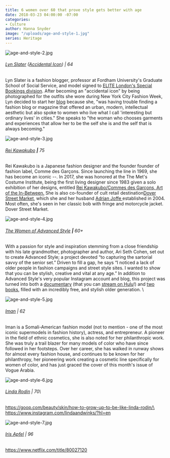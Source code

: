 ```yaml
---
title: 6 women over 60 that prove style gets better with age
date: 2018-03-23 04:00:00 -07:00
categories:
- Culture
author: Hanna Snyder
image: "/uploads/age-and-style-1.jpg"
series: Heritage
---
```


![age-and-style-2.jpg](/uploads/age-and-style-2.jpg)

###### [Lyn Slater](https://www.instagram.com/iconaccidental/) ([Accidental Icon](https://www.accidentalicon.com/)) | 64

Lyn Slater is a fashion blogger, professor at Fordham University's Graduate School of Social Service, and model signed to [ELITE London's Special Bookings division](http://www.elitemodel.co.uk/special/mainboard/lyn_slater.web). After becoming an "accidental icon" by being photographed for the outfits she wore during New York City Fashion Week, Lyn decided to start her [blog](https://www.accidentalicon.com/) because she, "was having trouble finding a fashion blog or magazine that offered an urban, modern, intellectual aesthetic but also spoke to women who live what I call 'interesting but ordinary lives' in cities." She speaks to "the woman who chooses garments and experiences that allow her to be the self she is and the self that is always becoming."

![age-and-style-3.jpg](/uploads/age-and-style-3.jpg)

###### [Rei Kawakubo](https://www.instagram.com/commedesgarcons/) **|** 75

Rei Kawakubo is a Japanese fashion designer and the founder founder of fashion label, Comme des Garçons. Since launching the line in 1969, she has become an iconic --. In 2017, she was honored at the The Met's Costume Institute, being the first living designer since 1983 given a solo exhibition of her designs, entitled [Rei Kawakubo/Commes des Garçons, Art of the In-Between.](https://en.wikipedia.org/wiki/Rei_Kawakubo/Comme_des_Gar%C3%A7ons_Art_of_the_In-Between "Rei Kawakubo/Comme des Garçons Art of the In-Between") She is also co-founder of cult retail destination[Dover Street Market](https://www.businessoffashion.com/dover-street-market "Dover Street Market"), which she and her husband [Adrian Joffe ](https://www.businessoffashion.com/adrian-joffe "Adrian Joffe")established in 2004. Most often, she's seen in her classic bob with fringe and motorcycle jacket. Dover Street Market.

![age-and-style-4.jpg](/uploads/age-and-style-4.jpg)

###### [The Women of Advanced Style](https://www.instagram.com/advancedstyle/) **|** 60\+

With a passion for style and inspiration stemming from a close friendship with his late grandmother, photographer and author, Ari Seth Cohen, set out to create Advanced Style; a project devoted “to capturing the sartorial savvy of the senior set.” Driven to fill a gap, he says “I noticed a lack of older people in fashion campaigns and street style sites. I wanted to show that you can be stylish, creative and vital at any age.” In addition to Advanced Style's very popular Instagram account and blog, this project was turned into both a [documentary](http://www.advanced.style/the-advanced-style-documentary-film-page) (that you can [stream on Hulu](https://www.hulu.com/watch/1205035)!) and [two books](http://www.advanced.style/books), filled with an incredibly free, and stylish older generation. \

![age-and-style-5.jpg](/uploads/age-and-style-5.jpg)

###### [Iman](https://www.instagram.com/the_real_iman/) | 62

Iman is a Somali-American fashion model (not to mention - one of the most iconic supermodels in fashion history), actress, and entrepreneur. A pioneer in the field of ethnic cosmetics, she is also noted for her philanthropic work. She was truly a trail blazer for many models of color who have since followed in her footsteps. Over her career, she has walked in runway shows for almost every fashion house, and continues to be known for her philanthropy, her pioneering work creating a cosmetic line specifically for women of color, and has just graced the cover of this month's issue of Vogue Arabia.

![age-and-style-6.jpg](/uploads/age-and-style-6.jpg)

###### [Linda Rodin](https://www.instagram.com/lindaandwinks/) | 70\\

https://goop.com/beauty/skin/how-to-grow-up-to-be-like-linda-rodin/\
https://www.instagram.com/lindaandwinks/?hl=en

![age-and-style-7.jpg](/uploads/age-and-style-7.jpg)

###### [Iris Apfel](https://www.instagram.com/iris.apfel/) | 96

https://www.netflix.com/title/80027120